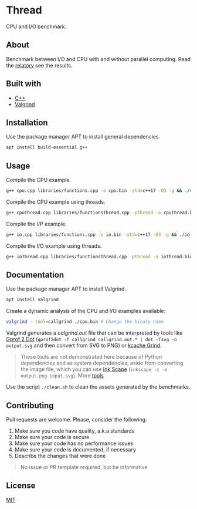 # Thread

CPU and I/O benchmark.

## About

Benchmark between I/O and CPU with and without parallel computing. Read the [relatory](./relatory) see the results.

## Built with

- [C++](https://en.cppreference.com/w/)
- [Valgrind](https://valgrind.org/)

## Installation

Use the package manager APT to install general dependencies.

```sh
apt install build-essential g++
```

## Usage

Compile the CPU example.

```sh
g++ cpu.cpp libraries/functions.cpp -o cpu.bin -std=c++17 -O3 -g && ./cpu.bin
```

Compile the CPU example using threads.

```sh
g++ cpuThread.cpp libraries/functionsThread.cpp -pthread -o cpuThread.bin -std=c++17 -O3 -g && ./cpuThread.bin
```

Compile the I/P example.

```sh
g++ io.cpp libraries/functions.cpp -o io.bin -std=c++17 -O3 -g && ./io.bin
```

Compile the I/O example using threads.

```sh
g++ ioThread.cpp libraries/functionsThread.cpp -pthread -o ioThread.bin -std=c++17 -O3 -g && ./ioThread.bin
```

## Documentation

Use the package manager APT to install Valgrind.

```sh
apt install valgrind
```

Create a dynamic analysis of the CPU and I/O examples available:

```sh
valgrind --tool=callgrind ./cpu.bin # Change the binary name
```

Valgrind generates a _calgrind.out_ file that can be interpreted by tools like [Gprof 2 Dot](https://github.com/jrfonseca/gprof2dot) (`gprof2dot -f callgrind callgrind.out.* | dot -Tsvg -o output.svg` and then convert from SVG to PNG) or [kcache Grind](http://kcachegrind.sourceforge.net/html/Home.html).

> These tools are not demonstrated here because of Python dependencies and as system dependencies, aside from converting the image file, which you can use [Ink Scape](https://inkscape.org/) (`inkscape -z -e output.png input.svg`). More [tools](https://stackoverflow.com/questions/375913/how-can-i-profile-c-code-running-on-linux?rq=1)

Use the script `./clean.sh` to clean the assets generated by the benchmarks.

## Contributing

Pull requests are welcome. Please, consider the following.

1. Make sure you code have quality, a.k.a standards
2. Make sure your code is secure
3. Make sure your code has no performance issues
4. Make sure your code is documented, if necessary
5. Describe the changes that were done

> No issue or PR template required, but be informative

## License

[MIT](./LICENSE.md)

